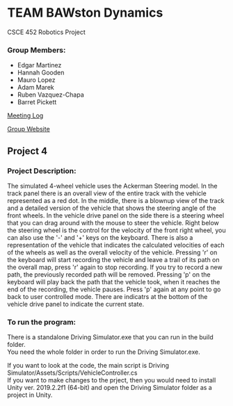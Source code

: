 # TEAM BAWston Dynamics
CSCE 452 Robotics Project

### Group Members:
- Edgar Martinez
- Hannah Gooden
- Mauro Lopez
- Adam Marek
- Ruben Vazquez-Chapa
- Barret Pickett  


[Meeting Log](https://github.com/barret-p/CoolRoboticsProject/wiki/Meeting-Log "Meeting Log")  

[Group Website](https://sites.google.com/tamu.edu/bawstondynamics/home?authuser=1 "Group Website")  

## Project 4  
### Project Description:  

The simulated 4-wheel vehicle uses the Ackerman Steering model. In the track panel there is an overall view of the entire track with the vehicle represented as a red dot. In the middle, there is a blownup view of the track and a detailed version of the vehicle that shows the steering angle of the front wheels. In the vehicle drive panel on the side there is a steering wheel that you can drag around with the mouse to steer the vehicle. Right below the steering wheel is the control for the velocity of the front right wheel, you can also use the '-' and '+' keys on the keyboard. There is also a representation of the vehicle that indicates the calculated velocities of each of the wheels as well as the overall velocity of the vehicle. Pressing 'r' on the keyboard will start recording the vehicle and leave a trail of its path on the overall map, press 'r' again to stop recording. If you try to record a new path, the previously recorded path will be removed. Pressing 'p' on the keyboard will play back the path that the vehicle took, when it reaches the end of the recording, the vehicle pauses. Press 'p' again at any point to go back to user controlled mode. There are indicatrs at the bottom of the vehicle drive panel to indicate the current state.  

### To run the program:  
There is a standalone Driving Simulator.exe that you can run in the build folder.  
You need the whole folder in order to run the Driving Simulator.exe.  

If you want to look at the code, the main script is Driving Simulator/Assets/Scripts/VehicleController.cs  
If you want to make changes to the prject, then you would need to install Unity ver. 2019.2.2f1 (64-bit) and open the Driving Simulator folder as a project in Unity.
